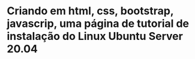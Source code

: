 # Criando em html, css, bootstrap, javascrip, uma página de tutorial de instalação do Linux Ubuntu Server 20.04
